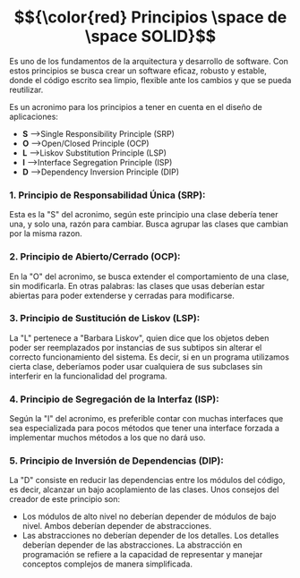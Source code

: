 # $${\color{red} Principios \space de \space SOLID}$$
Es uno de los fundamentos de la arquitectura y desarrollo de software. Con estos principios se busca crear un software eficaz, robusto y estable, donde el código escrito sea limpio, flexible ante los cambios y que se pueda reutilizar.

Es un acronimo para los principios a tener en cuenta en el diseño de aplicaciones:

* **S** –>Single Responsibility Principle (SRP)
* **O** –>Open/Closed Principle (OCP)
* **L** –>Liskov Substitution Principle (LSP)
* **I** –>Interface Segregation Principle (ISP)
* **D** –>Dependency Inversion Principle (DIP)

### 1. Principio de Responsabilidad Única (SRP):
Esta es la "S" del acronimo, según este principio una clase debería tener una, y solo una, razón para cambiar. Busca agrupar las clases que cambian por la misma razon.

### 2. Principio de Abierto/Cerrado (OCP):
En la "O" del acronimo, se busca extender el comportamiento de una clase, sin modificarla. En otras palabras: las clases que usas deberían estar abiertas para poder extenderse y cerradas para modificarse.

### 3. Principio de Sustitución de Liskov (LSP):
La "L" pertenece a "Barbara Liskov", quien dice que los objetos deben poder ser reemplazados por instancias de sus subtipos sin alterar el correcto funcionamiento del sistema. Es decir, si en un programa utilizamos cierta clase, deberíamos poder usar cualquiera de sus subclases sin interferir en la funcionalidad del programa.  

### 4. Principio de Segregación de la Interfaz (ISP):
Según la "I" del acronimo, es preferible contar con muchas interfaces que sea especializada para pocos métodos que tener una interface forzada a implementar muchos métodos a los que no dará uso.

### 5. Principio de Inversión de Dependencias (DIP):
La "D" consiste en reducir las dependencias entre los módulos del código, es decir, alcanzar un bajo acoplamiento de las clases. Unos consejos del creador de este principio son:
  * Los módulos de alto nivel no deberían depender de módulos de bajo nivel. Ambos deberían depender de abstracciones.
  * Las abstracciones no deberían depender de los detalles. Los detalles deberían depender de las abstracciones.
La abstracción en programación se refiere a la capacidad de representar y manejar conceptos complejos de manera simplificada.
